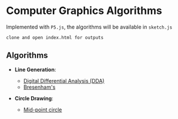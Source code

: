 # Computer Graphics Algorithms

Implemented with `P5.js`, the algorithms will be available in `sketch.js`

`clone and open index.html for outputs`

## Algorithms

- **Line Generation**:
  - [Digital Differential Analysis (DDA)](./DDA/)
  - [Bresenham's](./Bresenhams/)

- **Circle Drawing**:
  - [Mid-point circle](./midpoint_circle/)